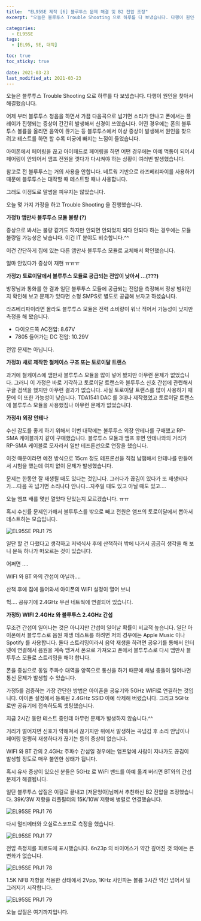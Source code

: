 ```yaml
---
title:  "EL95SE 제작 [6] 블루투스 문제 해결 및 B2 전압 조정"
excerpt: "오늘은 블루투스 Trouble Shooting 으로 하루를 다 보냈습니다. 다행이 원인을 찾아서 해결했습니다."

categories:
  - EL95SE
tags:
  - [EL95, SE, 대작]

toc: true
toc_sticky: true
 
date: 2021-03-23
last_modified_at: 2021-03-23
---
```

오늘은 블루투스 Trouble Shooting 으로 하루를 다 보냈습니다. 다행이 원인을 찾아서 해결했습니다.

어제 부터 블루투스 청음을 하면서 가끔 다음곡으로 넘기면 소리가 안나고 폰에서는 플레이가 진행되는 증상이 간간히 발생해서 신경이 쓰였습니다. 어떤 경우에는 폰의 블루투스 볼륨을 올리면 음악이 끊기는 등 블루투스에서 이상 증상이 발생해서 원인을 찾으려고 테스트를 하면 할 수록 미궁에 빠지는 느낌이 들었습니다.

아이폰에서 페어링을 끊고 아이패드로 페어링을 하면 어떤 경우에는 아예 먹통이 되어서 페어링이 안되어서 앰프 전원을 껏다가 다시켜야 하는 상황이 여러번 발생했습니다.

참고로 전 블루투스는 거의 사용을 안합니다. 네트웍 기반으로 라즈베리파이를 사용하기 때문에 블루투스는 대작할 때 테스트할 때나 사용합니다.

그래도 이정도로 말썽을 피우지는 않았습니다. 

오늘 몇 가지 가정을 하고 Trouble Shooting 을 진행했습니다.

**가정1) 앰만사 블루투스 모듈 불량 (?)** 

증상으로 봐서는 불량 같기도 하지만 안되면 안되었지 되다 안되다 하는 경우에는 모듈 불량일 가능성은 낮습니다. 이건 IT 분야도 비슷합니다.^^

이건 간단하게 집에 있는 다른 앰만사 블루투스 모듈로 교체해서 확인했습니다. 

얼마 안있다가 증상이 재현 ㅠㅠㅠ

**가정2) 토로이달에서 블루투스 모듈로 공급되는 전압이 낮아서 ...(???)**

방장님과 통화를 한 결과 일단 블루투스 모듈에 공급되는 전압을 측정해서 정상 범위인지 확인해 보고 문제가 있다면 소형 SMPS로 별도로 공급해 보자고 하셨습니다.

라즈베리파이라면 몰라도 블루투스 모듈은 전력 소비량이 워낙 적어서 가능성이 낮지만 측정을 해 봤습니다.

* 다이오드쪽 AC전압: 8.67V
* 7805 들어가는 DC 전압: 10.29V

전압 문제는 아닙니다.

**가정3) 새로 제작한 철케이스 구조 또는 토로이달 트랜스**

과거에 철케이스에 앰만사 블루투스 모듈을 많이 넣어 봤지만 아무런 문제가 없었습니다. 그러니 이 가정은 바로 기각하고 토로이달 트랜스와 블루투스 신호 간섭에 관련해서 구글 검색을 했지만 아무런 결과가 없습니다. 사실 토로이달 트랜스를 많이 사용하기 때문에 이 또한 가능성이 낮습니다. TDA1541 DAC 를 3대나 제작했었고 토로이달 트랜스에 블루투스 모듈을 사용했짐나 아무런 문제가 없었습니다.

**가정4) 외장 안테나**

수신 감도를 좋게 하기 위해서 이번 대작에는 불루투스 외장 안테나를 구매했고 RP-SMA 케이블까지 같이 구매했습니다. 블루투스 모듈과 앰프 후면 안테나와의 거리가 RP-SMA 케이블로 모자라서 일반 테프론선으로 연장을 했습니다. 

이것 때문이라면 예전 방식으로 15cm 정도 테프론선을 직접 납땜해서 안테나를 만들어서 시험을 했는데 여지 없이 문제가 발생했습니다.

문제는 한동안 잘 재생될 때도 있다는 것입니다. 그러다가 끊김이 있다가 또 재생되다가....다음 곡 넘기면 소리나다 안나다...자주일 때도 있고 아닐 때도 있고....

오늘 앰프 배를 몇번 열었다 닫았는지 모르겠습니다. ㅠㅠ

혹시 수신률 문제인가해서 블루투스를 밖으로 빼고 전원은 앰프의 토로이달에서 뽑아서 테스트하는 모습입니다. 

![EL95SE PRJ1 75](/assets/images/EL95SE_PRJ1_75.jpg)

일단 할 건 다했다고 생각하고 저녁식사 후에 산책하러 밖에 나거서 곰곰히 생각을 해 보니 문득 하나가 떠오르는 것이 있습니다.

어쩌면 ....

WIFI 와 BT 와의 간섭이 아닐까....

산책 후에 집에 들어와서 아이폰의 WIFI 설정이 열어 보니

헉.... 공유기에 2.4GHz 무선 네트웍에 연결되어 있습니다. 

**가정5) WIFI 2.4GHz 와 블루투스 2.4GHz 간섭**

무조건 간섭이 일어나는 것은 아니지만 간섭이 일어날 확률이 비교적 높습니다. 일단 아이폰에서 블루투스로 음원 재생 테스트를 하려면 저의 경우에는 Apple Music 이나 Spotify 를 사용합니다. 둘다 스트리밍이라서 음악 재생을 하려면 공유기를 통해서 인터넷에 연결해서 음원을 계속 땡겨서 폰으로 가져오고 폰에서 블투투스로 다시 앰만사 블루투스 모듈로 스트리밍을 해야 합니다.

폰을 중심으로 동일 주파수 대역을 양쪽으로 통신을 하기 때문에 채널 충돌이 일어나면 통신 문제가 발생할 수 있습니다.

가정5를 검증하는 가장 간단한 방법은 아이폰을 공유기와 5GHz WIFI로 연결하는 것입니다. 아이폰 설정에서 등록된 2.4GHz SSID 아예 삭제해 버렸습니다. 그리고 5GHz 로만 공유기에 접속하도록 셋팅했습니다.

지금 2시간 동안 테스트 중인데 아무런 문제가 발생하지 않습니다.^^

거리가 멀어지면 신호가 약해져서 끊기지만 위에서 발생하는 곡넘김 후 소리 안남이나 페어링 멀쩡히 재생하다가 끊기는 등의 증상이 없습니다.

WIFI 와 BT 간의 2.4GHz 주파수 간섭일 경우에는 앰프앞에 사람이 지나가도 끊김이 발생할 정도로 매우 불안한 상태가 됩니다.

혹시 유사 증상이 있으신 분들은 5GHz 로 WiFI 밴드를 아예 옮겨 버리면 BT와의 간섭 문제가 해결됩니다.

일단 블루투스 삽질은 이걸로 끝내고 [저문엉아]님께서 추천하신 B2 전압을 조정했습니다. 39K/3W 저항을 리플필터의 15K/10W 저항에 병렬로 연결했습니다. 

![EL95SE PRJ1 76](/assets/images/EL95SE_PRJ1_76.jpg)

다시 멀티메터와 오실로스코프로 측정을 했습니다.

![EL95SE PRJ1 77](/assets/images/EL95SE_PRJ1_77.jpg)

전압 측정치를 회로도에 표시했습니다. 6n23p 의 바이어스가 약간 깊어진 것 외에는 큰 변화가 없습니다. 

![EL95SE PRJ1 78](/assets/images/EL95SE_PRJ1_78.jpg)

1.5K NFB 저항을 적용한 상태에서 2Vpp, 1KHz 사인파는 볼륨 3시간 약간 넘어서 일그러지기 시작합니다.

![EL95SE PRJ1 79](/assets/images/EL95SE_PRJ1_79.jpg)

오늘 삽질은 여기까지입니다.